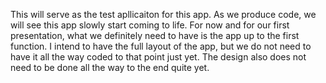   This will serve as the test apllicaiton for this app. As we produce code, we will see this app slowly start coming to life. For now and for our first presentation, what we definitely need to have is the app up to the first function. I intend to have the full layout of the app, but we do not need to have it all the way coded to that point just yet. The design also does not need to be done all the way to the end quite yet. 
